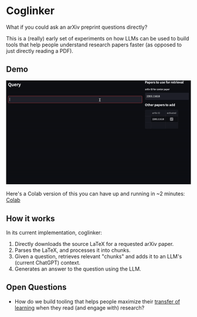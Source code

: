 # Coglinker
What if you could ask an arXiv preprint questions directly?

This is a (really) early set of experiments on how LLMs can be used to build tools that help people understand research papers faster (as opposed to just directly reading a PDF). 

## Demo
![Coglinker Demo](https://github.com/irhum/coglinker/blob/media/output.gif)

Here's a Colab version of this you can have up and running in ~2 minutes: [Colab](https://colab.research.google.com/github/irhum/coglinker/blob/main/interactive.ipynb)

## How it works
In its current implementation, coglinker:

1. Directly downloads the source LaTeX for a requested arXiv paper.
2. Parses the LaTeX, and processes it into chunks.
3. Given a question, retrieves relevant "chunks" and adds it to an LLM's (current ChatGPT) context.
4. Generates an answer to the question using the LLM.

## Open Questions
* How do we build tooling that helps people maximize their [transfer of learning](https://en.wikipedia.org/wiki/Transfer_of_learning) when they read (and engage with) research?
